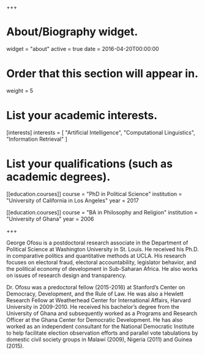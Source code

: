 +++
# About/Biography widget.
widget = "about"
active = true
date = 2016-04-20T00:00:00

# Order that this section will appear in.
weight = 5

# List your academic interests.
[interests]
  interests = [
    "Artificial Intelligence",
    "Computational Linguistics",
    "Information Retrieval"
  ]

# List your qualifications (such as academic degrees).
[[education.courses]]
  course = "PhD in Political Science"
  institution = "University of California in Los Angeles"
  year = 2017

[[education.courses]]
  course = "BA in Philosophy and Religion"
  institution = "University of Ghana"
  year = 2006
 
+++

George Ofosu is a postdoctoral research associate in the Department of Political Science at Washington University in St. Louis. He received his Ph.D. in comparative politics and quantitative methods at UCLA. His research focuses on electoral fraud, electoral accountability, legislator behavior, and the political economy of development in Sub-Saharan Africa. He also works on issues of research design and transparency. 

Dr. Ofosu was a predoctoral fellow (2015-2016) at Stanford’s Center on Democracy, Development, and the Rule of Law. He was also a Hewlett Research Fellow at Weatherhead Center for International Affairs, Harvard University in 2009-2010. He received his bachelor’s degree from the University of Ghana and subsequently worked as a Programs and Research Officer at the Ghana Center for Democratic Development. He has also worked as an independent consultant for the National Democratic Institute to help facilitate election observation efforts and parallel vote tabulations by domestic civil society groups in Malawi (2009), Nigeria (2011) and Guinea (2015). 

